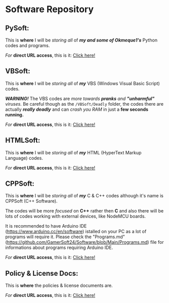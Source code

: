 # Software Repository

## PySoft:
This is **where** I will be *storing all* of ***my and some of Okmeque1's*** Python codes and programs.

*For* **direct URL access**, this is it: [Click here!]([url](https://github.com/GamerSoft24/Software/tree/Main/PySoft))

## VBSoft:
This is **where** I will be *storing all* of ***my*** VBS (Windows Visual Basic Script) codes.

***WARNING!*** The VBS codes are *more towards **pranks** and **"unharmful"** viruses.* Be careful though as the `/VBSoft/Deadly` folder, the codes there are actually ***really deadly*** and can *crash you RAM* in just a **few seconds running.** 

*For* **direct URL access**, this is it: [Click here!]([url](https://github.com/GamerSoft24/Software/tree/Main/VBSoft))

## HTMLSoft:

This is **where** I will be *storing all* of ***my*** HTML (HyperText Markup Language) codes.

*For* **direct URL access**, this is it: [Click here!]([url](https://github.com/GamerSoft24/Software/tree/Main/HTMLSoft))

## CPPSoft:

This is **where** I will be *storing all* of ***my*** C & C++ codes although it's name is CPPSoft (C++ Software).

The codes will be more *focused* on **C++** rather then **C** and also there will be lots of codes working with external devices, like NodeMCU boards.

It is recommended to have Arduino IDE (https://www.arduino.cc/en/software) istalled on your PC as a lot of programs will require it. Please check the "Programs.md" (https://github.com/GamerSoft24/Software/blob/Main/Programs.md) file for informations about programs requiring Arduino IDE.

*For* **direct URL access**, this is it: [Click here!]([url](https://github.com/GamerSoft24/Software/tree/Main/CPPSoft))

## Policy & License Docs:

This is **where** the policies & license documents are.

*For* **direct URL access**, this is it: [Click here!]([url](https://github.com/GamerSoft24/Software/tree/Main/Policies%20%26%20License%20Docs)https://github.com/GamerSoft24/Software/tree/Main/Policies%20%26%20License%20Docs)
